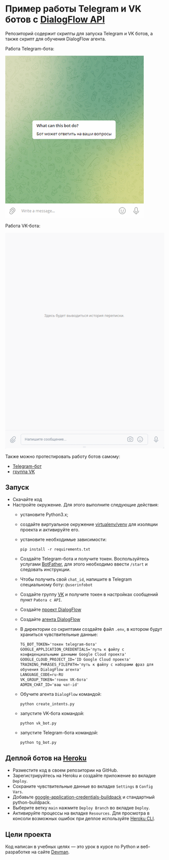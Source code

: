 # Пример работы Telegram и VK ботов с [DialogFlow API](https://dialogflow.cloud.google.com/)

Репозиторий содержит скрипты для запуска Telegram и VK ботов, а также скрипт для обучения DialogFlow агента.

Работа Telegram-бота:

![](bot_screencasts/tg_bot.gif)

Работа VK-бота:

![](bot_screencasts/vk_bot.gif)

Также можно протестировать работу ботов самому: 
  - [Telegram-бот](https://t.me/verbs_game_helper_bot)
  - [группа VK](https://vk.com/public210058270)

## Запуск

- Скачайте код
- Настройте окружение. Для этого выполните следующие действия:
  - установите Python3.x;
  - создайте виртуальное окружение [virtualenv/venv](https://docs.python.org/3/library/venv.html) для изоляции проекта и активируйте его.
  - установите необходимые зависимости:

    ```
    pip install -r requirements.txt
    ```
  - Создайте Telegram-бота и получите токен. Воспользуйтесь услугами [BotFather](https://telegram.me/BotFather), для этого необходимо ввести `/start` и следовать инструкции.
  - Чтобы получить свой `chat_id`, напишите в Telegram специальному боту: `@userinfobot`
  - Создайте группу [VK](https://vk.com/) и получите токен в настройках cообщений пункт `Работа с API`.
  - Создайте [проект DialogFlow](https://dialogflow.cloud.google.com/#/getStarted)
  - Создайте [агента DialogFlow](https://cloud.google.com/dialogflow/es/docs/quick/build-agent)
  - В директории со скриптами создайте файл `.env`, в котором будут храниться чувствительные данные:
    ```
    TG_BOT_TOKEN='токен telegram-бота'
    GOOGLE_APPLICATION_CREDENTIALS='путь к файлу с конфиденциальными данными Google Cloud проекта'
    GOOGLE_CLOUD_PROJECT_ID='ID Google Cloud проекта'
    TRAINING_PHRASES_FILEPATH='путь к файлу с наборами фраз для обучения DialogFlow агента'
    LANGUAGE_CODE=ru-RU
    VK_GROUP_TOKEN='токен VK-бота'
    ADMIN_CHAT_ID='ваш чат-id'
    ```
  - Обучите агента `DialogFlow` командой:
    ```
    python create_intents.py
    ```
  - запустите VK-бота командой:
    ```
    python vk_bot.py
    ```
  - запустите  Telegram-бота командой:
    ```
    python tg_bot.py
    ```

## Деплой ботов на [Heroku](https://id.heroku.com/login)

- Разместите код в своем репозитории на GitHub.
- Зарегистрируйтесь на Heroku и создайте приложение во вкладке `Deploy`.
- Сохраните чувствительные данные во вкладке `Settings` в `Config Vars`.
- Добавьте [google-application-credentials-buildpack](https://github.com/gerynugrh/heroku-google-application-credentials-buildpack) и стандартный python-buildpack.
- Выберите ветку `main` нажмите `Deploy Branch` во вкладке `Deploy`.
- Активируйте процессы на вкладке `Resources`.
Для просмотра в консоли возможных ошибок при деплое используйте [Heroku CLI](https://devcenter.heroku.com/articles/heroku-cli#download-and-install).

## Цели проекта
Код написан в учебных целях — это урок в курсе по Python и веб-разработке на сайте [Devman](https://dvmn.org).